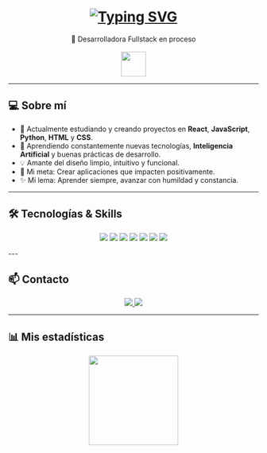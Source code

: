 <h1 align="center">
  <a href="https://git.io/typing-svg">
    <img src="https://readme-typing-svg.herokuapp.com?size=32&duration=6000&pause=1000&color=F75C7E&center=true&vCenter=true&width=800&lines=Hola+mundo!+👋+Por+acá+Loreto+Romero" alt="Typing SVG" />
  </a>
</h1>


<p align="center">  
  🚀 Desarrolladora Fullstack en proceso  
  <br><br>
  <img src="https://i.gifer.com/ZZ5H.gif" width="50"/>  
</p>

---
## 💻 Sobre mí
- 🔭 Actualmente estudiando y creando proyectos en **React**, **JavaScript**, **Python**, **HTML** y **CSS**.
- 🌱 Aprendiendo constantemente nuevas tecnologías, **Inteligencia Artificial** y buenas prácticas de desarrollo.
- 💡 Amante del diseño limpio, intuitivo y funcional.
- 🎯 Mi meta: Crear aplicaciones que impacten positivamente.
- ✨ Mi lema: Aprender siempre, avanzar con humildad y constancia.

---

## 🛠 Tecnologías & Skills
<p align="center">
  <img src="https://img.shields.io/badge/HTML5-E34F26?style=flat-square&logo=html5&logoColor=white" />
  <img src="https://img.shields.io/badge/CSS3-1572B6?style=flat-square&logo=css3&logoColor=white" />
  <img src="https://img.shields.io/badge/JavaScript-F7DF1E?style=flat-square&logo=javascript&logoColor=black" />
  <img src="https://img.shields.io/badge/React-20232A?style=flat-square&logo=react&logoColor=61DAFB" />
  <img src="https://img.shields.io/badge/Vite-646CFF?style=flat-square&logo=vite&logoColor=white" />
  <img src="https://img.shields.io/badge/Python-3776AB?style=flat-square&logo=python&logoColor=white" />
  <img src="https://img.shields.io/badge/Bootstrap-7952B3?style=flat-square&logo=bootstrap&logoColor=white" />
</p>
---

## 📫 Contacto
<p align="center">
  <a href="mailto:lromeroes15@gmail.com">
    <img src="https://img.shields.io/badge/Gmail-D14836?style=flat-square&logo=gmail&logoColor=white" />
  </a>
  <a href="https://www.linkedin.com/in/loretoromero1/">
    <img src="https://img.shields.io/badge/LinkedIn-0A66C2?style=flat-square&logo=linkedin&logoColor=white" />
  </a>
</p>

---

## 📊 Mis estadísticas
<p align="center">
  <img height="180em" src="https://github-readme-stats.vercel.app/api?username=loretormr&show_icons=true&theme=radical" />
</p>
